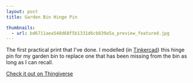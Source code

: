 ```yaml
---
layout: post
title: Garden Bin Hinge Pin

thumbnails:
  - url: bd6711aea548d68f5b1331d6cb839a5a_preview_featured.jpg
---
```


The first practical print that I've done. I modelled (in [Tinkercad](https://www.tinkercad.com/)) this hinge pin for my garden bin to replace one that has been missing from the bin as long as I can recall.

[Check it out on Thingiverse](https://www.thingiverse.com/thing:2640730)
